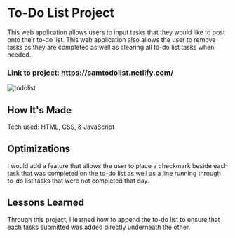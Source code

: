 # To-Do List Project

This web application allows users to input tasks that they would like to post onto their to-do list. This web application also allows the user to remove tasks as they are completed as well as clearing all to-do list tasks when needed.

### Link to project: https://samtodolist.netlify.com/

![todolist](https://user-images.githubusercontent.com/47072462/53622739-d421e580-3bc8-11e9-837a-0158c0ed1639.png)

## How It's Made

Tech used: HTML, CSS, & JavaScript

## Optimizations

I would add a feature that allows the user to place a checkmark beside each task that was completed on the to-do list as well as a line running through to-do list tasks that were not completed that day.

## Lessons Learned
Through this project, I learned how to append the to-do list to ensure that each tasks submitted was added directly underneath the other.
